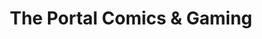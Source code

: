 ---
title: "The Portal Comics & Gaming"
url: /bethlehem/the-portal-comics-and-gaming/
shop: books
---